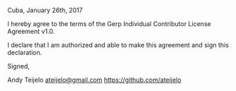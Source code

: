 Cuba, January 26th, 2017

I hereby agree to the terms of the Gerp Individual Contributor License
Agreement v1.0.

I declare that I am authorized and able to make this agreement and sign this
declaration.

Signed,

Andy Teijelo <ateijelo@gmail.com> https://github.com/ateijelo
